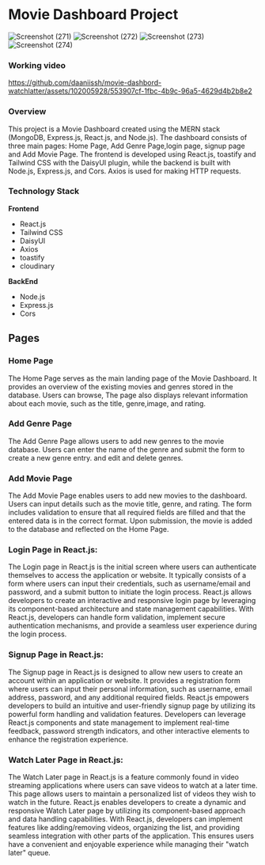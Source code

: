 # Movie Dashboard Project
![Screenshot (271)](https://github.com/daaniissh/movie-dashbord-watchlatter/assets/102005928/2be936c0-7f26-4ee7-8ada-e9549951275a)
![Screenshot (272)](https://github.com/daaniissh/movie-dashbord-watchlatter/assets/102005928/a9b833d6-1b88-4cc3-a1f7-44f8f8976051)
![Screenshot (273)](https://github.com/daaniissh/movie-dashbord-watchlatter/assets/102005928/7693a803-e0da-4609-8d05-5aa19b4afced)
![Screenshot (274)](https://github.com/daaniissh/movie-dashbord-watchlatter/assets/102005928/e615981f-c9c7-42da-baec-25ddedd215e9)


### Working video
https://github.com/daaniissh/movie-dashbord-watchlatter/assets/102005928/553907cf-1fbc-4b9c-96a5-4629d4b2b8e2



### Overview
This project is a Movie Dashboard created using the MERN stack (MongoDB, Express.js, React.js, and Node.js). The dashboard consists of three main pages: Home Page, Add Genre Page,login page, signup page and Add Movie Page. The frontend is developed using React.js, toastify and Tailwind CSS with the DaisyUI plugin, while the backend is built with Node.js, Express.js, and Cors. Axios is used for making HTTP requests.

### Technology Stack

**Frontend**
- React.js
- Tailwind CSS
- DaisyUI
- Axios
- toastify
- cloudinary
  
**BackEnd**
- Node.js
- Express.js
- Cors

## Pages
### Home Page
The Home Page serves as the main landing page of the Movie Dashboard. It provides an overview of the existing movies and genres stored in the database. Users can browse, The page also displays relevant information about each movie, such as the title, genre,image, and rating.

### Add Genre Page
The Add Genre Page allows users to add new genres to the movie database. Users can enter the name of the genre and submit the form to create a new genre entry. and edit and delete genres.

### Add Movie Page
The Add Movie Page enables users to add new movies to the dashboard. Users can input details such as the movie title, genre, and rating. The form includes validation to ensure that all required fields are filled and that the entered data is in the correct format. Upon submission, the movie is added to the database and reflected on the Home Page.

### Login Page in React.js:
The Login page in React.js is the initial screen where users can authenticate themselves to access the application or website. It typically consists of a form where users can input their credentials, such as username/email and password, and a submit button to initiate the login process. React.js allows developers to create an interactive and responsive login page by leveraging its component-based architecture and state management capabilities. With React.js, developers can handle form validation, implement secure authentication mechanisms, and provide a seamless user experience during the login process.

### Signup Page in React.js:
The Signup page in React.js is designed to allow new users to create an account within an application or website. It provides a registration form where users can input their personal information, such as username, email address, password, and any additional required fields. React.js empowers developers to build an intuitive and user-friendly signup page by utilizing its powerful form handling and validation features. Developers can leverage React.js components and state management to implement real-time feedback, password strength indicators, and other interactive elements to enhance the registration experience.

### Watch Later Page in React.js:
The Watch Later page in React.js is a feature commonly found in video streaming applications where users can save videos to watch at a later time. This page allows users to maintain a personalized list of videos they wish to watch in the future. React.js enables developers to create a dynamic and responsive Watch Later page by utilizing its component-based approach and data handling capabilities. With React.js, developers can implement features like adding/removing videos, organizing the list, and providing seamless integration with other parts of the application. This ensures users have a convenient and enjoyable experience while managing their "watch later" queue.
